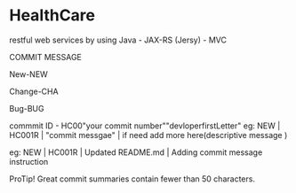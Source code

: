 # HealthCare
restful web services by using Java - JAX-RS (Jersy) - MVC

COMMIT MESSAGE

New-NEW

Change-CHA

Bug-BUG

commmit ID - HC00"your commit number""devloperfirstLetter"
eg: NEW | HC001R | "commit messgae" | if need add more here(descriptive message )

eg: NEW | HC001R | Updated README.md | Adding commit message instruction

ProTip! Great commit summaries contain fewer than 50 characters.

